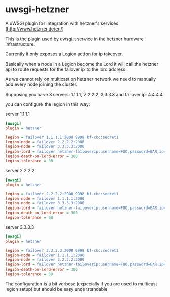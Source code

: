 uwsgi-hetzner
=============
A uWSGI plugin for integration with hetzner's services (http://www.hetzner.de/en/)

This is the plugin used by uwsgi.it service in the hetzner hardware infrastructure.

Currently it only exposes a Legion action for ip takeover.

Basically when a node in a Legion become the Lord it will call the hetzner api to route requests for the failover ip to the lord address.

As we cannot rely on multicast on hetzner network we need to manually add every node joining the cluster.

Supposing you have 3 servers: 1.1.1.1, 2.2.2.2, 3.3.3.3 and failover ip: 4.4.4.4

you can configure the legion in this way:

server 1.1.1.1

```ini
[uwsgi]
plugin = hetzner

legion = failover 1.1.1.1:2000 9999 bf-cbc:secret1
legion-node = failover 2.2.2.2:2000
legion-node = failover 3.3.3.3:2000
legion-lord = failover hetzner-failoverip:username=FOO,password=BAR,ip=4.4.4.4,active_ip=1.1.1.1
legion-death-on-lord-error = 300
legion-tolerance = 60
```

server 2.2.2.2

```ini
[uwsgi]
plugin = hetzner

legion = failover 2.2.2.2:2000 9998 bf-cbc:secret1
legion-node = failover 1.1.1.1:2000
legion-node = failover 3.3.3.3:2000
legion-lord = failover hetzner-failoverip:username=FOO,password=BAR,ip=4.4.4.4,active_ip=2.2.2.2
legion-death-on-lord-error = 300
legion-tolerance = 60
```

server 3.3.3.3

```ini
[uwsgi]
plugin = hetzner

legion = failover 3.3.3.3:2000 9998 bf-cbc:secret1
legion-node = failover 1.1.1.1:2000
legion-node = failover 2.2.2.2:2000
legion-lord = failover hetzner-failoverip:username=FOO,password=BAR,ip=4.4.4.4,active_ip=3.3.3.3
legion-death-on-lord-error = 300
legion-tolerance = 60
```

The configuration is a bit verbose (expecially if you are used to multicast legion setup) but should be easy understandable
